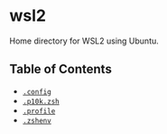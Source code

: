 # wsl2
Home directory for WSL2 using Ubuntu.

## Table of Contents
- [`.config`](https://github.com/pabloagn/wsl2/tree/master/.config)
- [`.p10k.zsh`](https://github.com/pabloagn/wsl2/blob/master/.p10k.zsh)
- [`.profile`](https://github.com/pabloagn/wsl2/blob/master/.profile)
- [`.zshenv`](https://github.com/pabloagn/wsl2/blob/master/.zshenv)
